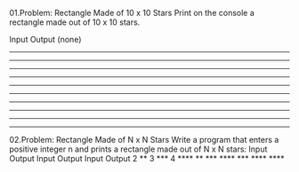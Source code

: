 01.Problem: Rectangle Made of 10 x 10 Stars
Print on the console a rectangle made out of 10 x 10 stars.

Input Output 
(none)
**********
**********
**********
**********
**********
**********
**********
**********
**********
**********

02.Problem: Rectangle Made of N x N Stars
Write a program that enters a positive integer n and prints a rectangle made out of N x N stars:
Input Output Input Output Input Output 
2     **     3     ***    4     ****
      **           ***          ****
                   ***          ****
                                ****
